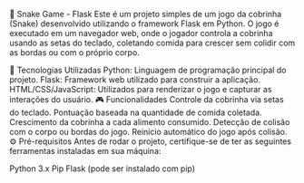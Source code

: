 🐍 Snake Game - Flask
Este é um projeto simples de um jogo da cobrinha (Snake) desenvolvido utilizando o framework Flask em Python. O jogo é executado em um navegador web, onde o jogador controla a cobrinha usando as setas do teclado, coletando comida para crescer sem colidir com as bordas ou com o próprio corpo.

🚀 Tecnologias Utilizadas
Python: Linguagem de programação principal do projeto.
Flask: Framework web utilizado para construir a aplicação.
HTML/CSS/JavaScript: Utilizados para renderizar o jogo e capturar as interações do usuário.
🎮 Funcionalidades
Controle da cobrinha via setas do teclado.
Pontuação baseada na quantidade de comida coletada.
Crescimento da cobrinha a cada alimento consumido.
Detecção de colisão com o corpo ou bordas do jogo.
Reinício automático do jogo após colisão.
⚙️ Pré-requisitos
Antes de rodar o projeto, certifique-se de ter as seguintes ferramentas instaladas em sua máquina:

Python 3.x
Pip
Flask (pode ser instalado com pip)
